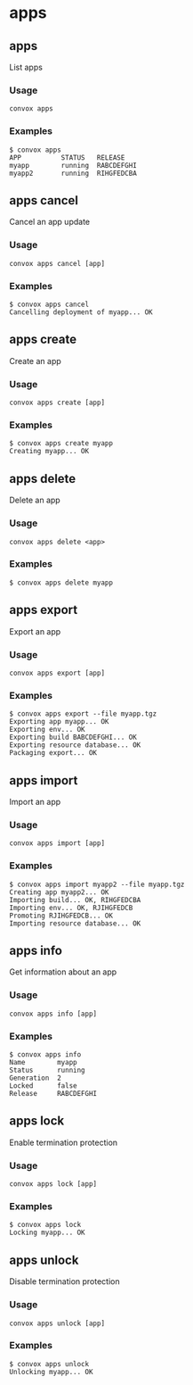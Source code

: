# apps

## apps

List apps

### Usage

    convox apps

### Examples

    $ convox apps
    APP          STATUS   RELEASE
    myapp        running  RABCDEFGHI
    myapp2       running  RIHGFEDCBA

## apps cancel

Cancel an app update

### Usage

    convox apps cancel [app]

### Examples

    $ convox apps cancel
    Cancelling deployment of myapp... OK

## apps create

Create an app

### Usage

    convox apps create [app]

### Examples

    $ convox apps create myapp
    Creating myapp... OK

## apps delete

Delete an app

### Usage

    convox apps delete <app>

### Examples

    $ convox apps delete myapp

## apps export

Export an app

### Usage

    convox apps export [app]

### Examples

    $ convox apps export --file myapp.tgz
    Exporting app myapp... OK
    Exporting env... OK
    Exporting build BABCDEFGHI... OK
    Exporting resource database... OK
    Packaging export... OK

## apps import

Import an app

### Usage

    convox apps import [app]

### Examples

    $ convox apps import myapp2 --file myapp.tgz
    Creating app myapp2... OK
    Importing build... OK, RIHGFEDCBA
    Importing env... OK, RJIHGFEDCB
    Promoting RJIHGFEDCB... OK
    Importing resource database... OK

## apps info

Get information about an app

### Usage

    convox apps info [app]

### Examples

    $ convox apps info
    Name        myapp
    Status      running
    Generation  2
    Locked      false
    Release     RABCDEFGHI

## apps lock

Enable termination protection

### Usage

    convox apps lock [app]

### Examples

    $ convox apps lock
    Locking myapp... OK

## apps unlock

Disable termination protection

### Usage

    convox apps unlock [app]

### Examples

    $ convox apps unlock
    Unlocking myapp... OK
